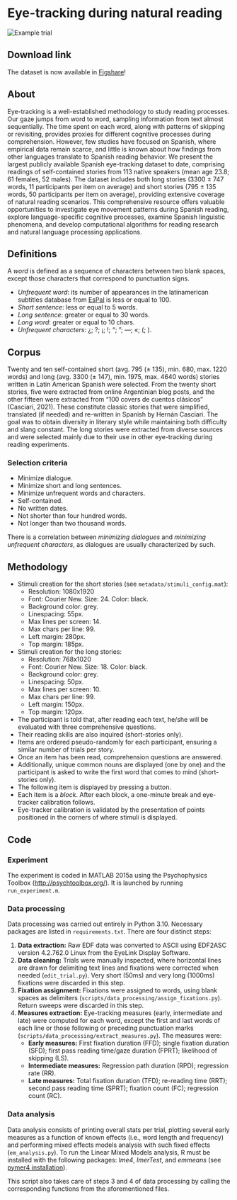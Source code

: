 # Eye-tracking during natural reading
![Example trial](preview.jpg)
## Download link
The dataset is now available in [Figshare](https://figshare.com/articles/dataset/Eye-tracking_during_natural_reading_of_short_stories_in_Spanish/28311908)!
## About
Eye-tracking is a well-established methodology to study reading processes. Our gaze jumps from word to word, sampling information from text almost sequentially. The time spent on each word, along with patterns of skipping or revisiting, provides proxies for different cognitive processes during comprehension. However, few studies have focused on Spanish, where empirical data remain scarce, and little is known about how findings from other languages translate to Spanish reading behavior. We present the largest publicly available Spanish eye-tracking dataset to date, comprising readings of self-contained stories from 113 native speakers (mean age 23.8; 61 females, 52 males). The dataset includes both long stories (3300 ± 747 words, 11 participants per item on average) and short stories (795 ± 135 words, 50 participants per item on average), providing extensive coverage of natural reading scenarios. This comprehensive resource offers valuable opportunities to investigate eye movement patterns during Spanish reading, explore language-specific cognitive processes, examine Spanish linguistic phenomena, and develop computational algorithms for reading research and natural language processing applications.

## Definitions
A *word* is defined as a sequence of characters between two blank spaces, except those characters that correspond to punctuation signs.
 - *Unfrequent word*: its number of appearances in the latinamerican subtitles database from [EsPal](https://www.bcbl.eu/databases/espal/) is less or equal to 100.
 - *Short sentence*: less or equal to 5 words.
 - *Long sentence*: greater or equal to 30 words.
 - *Long word*: greater or equal to 10 chars.
 - *Unfrequent characters*: ¿; ?; ¡; !; “; ”; —; «; (; ).

## Corpus
Twenty and ten self-contained short (avg. 795 (± 135), min. 680, max. 1220 words) and long (avg. 3300 (± 147), min. 1975, max. 4640 words) stories written in Latin American Spanish were selected. From the twenty short stories, five were extracted from online Argentinian blog posts, and the other fifteen were extracted from “100 covers de cuentos clásicos” (Casciari, 2021). These constitute classic stories that were simplified, translated (if needed) and re-written in Spanish by Hernán Casciari. The goal was to obtain diversity in literary style while maintaining both difficulty and slang constant. The long stories were extracted from diverse sources and were selected mainly due to their use in other eye-tracking during reading experiments.

### Selection criteria
- Minimize dialogue.
- Minimize short and long sentences.
- Minimize unfrequent words and characters.
- Self-contained.
- No written dates.
- Not shorter than four hundred words.
- Not longer than two thousand words.

There is a correlation between *minimizing dialogues* and *minimizing unfrequent characters*, as dialogues are usually characterized by such.
## Methodology
* Stimuli creation for the short stories (see ```metadata/stimuli_config.mat```):
    * Resolution: 1080x1920
    * Font: Courier New. Size: 24. Color: black.
    * Background color: grey.
    * Linespacing: 55px.
    * Max lines per screen: 14.
    * Max chars per line: 99.
    * Left margin: 280px.
    * Top margin: 185px.
* Stimuli creation for the long stories:
    * Resolution: 768x1020
    * Font: Courier New. Size: 18. Color: black.
    * Background color: grey.
    * Linespacing: 50px.
    * Max lines per screen: 10.
    * Max chars per line: 99.
    * Left margin: 150px.
    * Top margin: 120px.
* The participant is told that, after reading each text, he/she will be evaluated with three comprehensive questions.
* Their reading skills are also inquired (short-stories only).
* Items are ordered pseudo-randomly for each participant, ensuring a similar number of trials per story.
* Once an item has been read, comprehension questions are answered.
* Additionally, unique common nouns are displayed (one by one) and the participant is asked to write the first word that comes to mind (short-stories only).
* The following item is displayed by pressing a button.
* Each item is a *block*. After each block, a one-minute break and eye-tracker calibration follows.
* Eye-tracker calibration is validated by the presentation of points positioned in the corners of where stimuli is displayed.

## Code

### Experiment
The experiment is coded in MATLAB 2015a using the Psychophysics Toolbox (http://psychtoolbox.org/). It is launched by running ```run_experiment.m```.
### Data processing
Data processing was carried out entirely in Python 3.10. Necessary packages are listed in ```requirements.txt```. There are four distinct steps:
1. **Data extraction:** Raw EDF data was converted to ASCII using EDF2ASC version 4.2.762.0 Linux from the EyeLink Display Software. 
2. **Data cleaning:** Trials were manually inspected, where horizontal lines are drawn for delimiting text lines and fixations were corrected when needed (```edit_trial.py```). Very short (50ms) and very long (1000ms) fixations were discarded in this step.
3. **Fixation assignment:** Fixations were assigned to words, using blank spaces as delimiters (```scripts/data_processing/assign_fixations.py```). Return sweeps were discarded in this step.
4. **Measures extraction:** Eye-tracking measures (early, intermediate and late) were computed for each word, except the first and last words of each line or those following or preceding punctuation marks (```scripts/data_processing/extract_measures.py```). The measures were:
    * **Early measures:** First fixation duration (FFD); single fixation duration (SFD); first pass reading time/gaze duration (FPRT); likelihood of skipping (LS).
    * **Intermediate measures:** Regression path duration (RPD); regression rate (RR).
    * **Late measures:** Total fixation duration (TFD); re-reading time (RRT); second pass reading time (SPRT); fixation count (FC); regression count (RC).
### Data analysis
Data analysis consists of printing overall stats per trial, plotting several early measures as a function of known effects (i.e., word length and frequency) and performing mixed effects models analysis with such fixed effects (```em_analysis.py```). To run the Linear Mixed Models analysis, R must be installed with the following packages: *lme4*, *lmerTest*, and *emmeans* (see [pymer4 installation](http://eshinjolly.com/pymer4/installation.html)).

This script also takes care of steps 3 and 4 of data processing by calling the corresponding functions from the aforementioned files.

